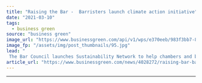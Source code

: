 ```yaml
---
title: "Raising the Bar -  Barristers launch climate action initiative"
date: "2021-03-10"
tags: 
  - business green
source: "business green"
image_url: "https://www.businessgreen.com/api/v1/wps/e370eeb/983f3bb7-8818-4d70-8d14-ff7ee97c805b/4/iStock-698689964-1-court-room-legal-185x114.jpg"
image_fp: "/assets/img/post_thumbnails/95.jpg"
lead: "
 The Bar Council launches Sustainability Network to help chambers and barristers cut costs and greenhouse gas emissions ..."
article_url: "https://www.businessgreen.com/news/4028272/raising-bar-barristers-launch-climate-action-initiative"
---
```


---
